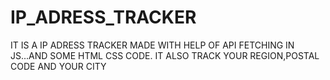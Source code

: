 # IP_ADRESS_TRACKER
IT IS A IP ADRESS TRACKER MADE WITH HELP OF API FETCHING IN JS...AND SOME HTML CSS CODE.
IT ALSO TRACK YOUR REGION,POSTAL CODE AND YOUR CITY
